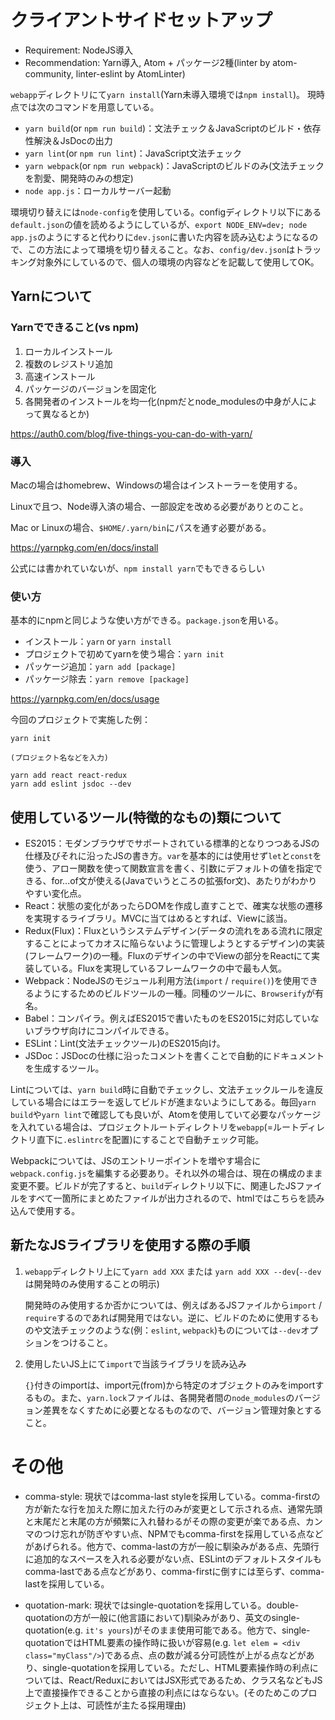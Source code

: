 # クライアントサイドセットアップ

* Requirement: NodeJS導入
* Recommendation: Yarn導入, Atom + パッケージ2種(linter by atom-community, linter-eslint by AtomLinter)

`webapp`ディレクトリにて`yarn install`(Yarn未導入環境では`npm install`)。
現時点では次のコマンドを用意している。

- `yarn build`(or `npm run build`)：文法チェック＆JavaScriptのビルド・依存性解決＆JsDocの出力
- `yarn lint`(or `npm run lint`)：JavaScript文法チェック
- `yarn webpack`(or `npm run webpack`)：JavaScriptのビルドのみ(文法チェックを割愛、開発時のみの想定)
- `node app.js`：ローカルサーバー起動

環境切り替えには`node-config`を使用している。configディレクトリ以下にある`default.json`の値を読めるようにしているが、`export NODE_ENV=dev; node app.js`のようにすると代わりに`dev.json`に書いた内容を読み込むようになるので、この方法によって環境を切り替えること。なお、`config/dev.json`はトラッキング対象外にしているので、個人の環境の内容などを記載して使用してOK。


## Yarnについて
### Yarnでできること(vs npm)

1. ローカルインストール
2. 複数のレジストリ追加
3. 高速インストール
4. パッケージのバージョンを固定化
5. 各開発者のインストールを均一化(npmだとnode_modulesの中身が人によって異なるとか)

https://auth0.com/blog/five-things-you-can-do-with-yarn/

### 導入

Macの場合はhomebrew、Windowsの場合はインストーラーを使用する。

Linuxで且つ、Node導入済の場合、一部設定を改める必要がありとのこと。

Mac or Linuxの場合、`$HOME/.yarn/bin`にパスを通す必要がある。

https://yarnpkg.com/en/docs/install

公式には書かれていないが、`npm install yarn`でもできるらしい

### 使い方
基本的にnpmと同じような使い方ができる。`package.json`を用いる。

* インストール：`yarn` or `yarn install`
* プロジェクトで初めてyarnを使う場合：`yarn init`
* パッケージ追加：`yarn add [package]`
* パッケージ除去：`yarn remove [package]`

https://yarnpkg.com/en/docs/usage

今回のプロジェクトで実施した例：
```
yarn init

(プロジェクト名などを入力)

yarn add react react-redux
yarn add eslint jsdoc --dev
```

## 使用しているツール(特徴的なもの)類について

* ES2015：モダンブラウザでサポートされている標準的となりつつあるJSの仕様及びそれに沿ったJSの書き方。`var`を基本的には使用せず`let`と`const`を使う、アロー関数を使って関数宣言を書く、引数にデフォルトの値を指定できる、for...of文が使える(Javaでいうところの拡張for文)、あたりがわかりやすい変化点。
* React：状態の変化があったらDOMを作成し直すことで、確実な状態の遷移を実現するライブラリ。MVCに当てはめるとすれば、Viewに該当。
* Redux(Flux)：Fluxというシステムデザイン(データの流れをある流れに限定することによってカオスに陥らないように管理しようとするデザイン)の実装(フレームワーク)の一種。Fluxのデザインの中でViewの部分をReactにて実装している。Fluxを実現しているフレームワークの中で最も人気。
* Webpack：NodeJSのモジュール利用方法(`import` / `require()`)を使用できるようにするためのビルドツールの一種。同種のツールに、`Browserify`が有名。
* Babel：コンパイラ。例えばES2015で書いたものをES2015に対応していないブラウザ向けにコンパイルできる。
* ESLint：Lint(文法チェックツール)のES2015向け。
* JSDoc：JSDocの仕様に沿ったコメントを書くことで自動的にドキュメントを生成するツール。


Lintについては、`yarn build`時に自動でチェックし、文法チェックルールを違反している場合にはエラーを返してビルドが進まないようにしてある。毎回`yarn build`や`yarn lint`で確認しても良いが、Atomを使用していて必要なパッケージを入れている場合は、プロジェクトルートディレクトリを`webapp`(=ルートディレクトリ直下に`.eslintrc`を配置)にすることで自動チェック可能。

Webpackについては、JSのエントリーポイントを増やす場合に`webpack.config.js`を編集する必要あり。それ以外の場合は、現在の構成のまま変更不要。ビルドが完了すると、`build`ディレクトリ以下に、関連したJSファイルをすべて一箇所にまとめたファイルが出力されるので、htmlではこちらを読み込んで使用する。

## 新たなJSライブラリを使用する際の手順

1. `webapp`ディレクトリ上にて`yarn add XXX` または `yarn add XXX --dev`(`--dev`は開発時のみ使用することの明示)

    開発時のみ使用するか否かについては、例えばあるJSファイルから`import` / `require`するのであれば開発用ではない。逆に、ビルドのために使用するものや文法チェックのような(例：`eslint`, `webpack`)ものについては`--dev`オプションをつけること。

2. 使用したいJS上にて`import`で当該ライブラリを読み込み

    `{}`付きのimportは、import元(from)から特定のオブジェクトのみをimportするもの。また、`yarn.lock`ファイルは、各開発者間の`node_modules`のバージョン差異をなくすために必要となるものなので、バージョン管理対象とすること。

# その他

- comma-style:
    現状ではcomma-last styleを採用している。comma-firstの方が新たな行を加えた際に加えた行のみが変更として示される点、通常先頭と末尾だと末尾の方が頻繁に入れ替わるがその際の変更が楽である点、カンマのつけ忘れが防ぎやすい点、NPMでもcomma-firstを採用している点などがあげられる。他方で、comma-lastの方が一般に馴染みがある点、先頭行に追加的なスペースを入れる必要がない点、ESLintのデフォルトスタイルもcomma-lastである点などがあり、comma-firstに倒すには至らず、comma-lastを採用している。

- quotation-mark:
    現状ではsingle-quotationを採用している。double-quotationの方が一般に(他言語において)馴染みがあり、英文のsingle-quotation(e.g. `it's yours`)がそのまま使用可能である。他方で、single-quotationではHTML要素の操作時に扱いが容易(e.g. `let elem = <div class="myClass"/>`)である点、点の数が減る分可読性が上がる点などがあり、single-quotationを採用している。ただし、HTML要素操作時の利点については、React/ReduxにおいてはJSX形式であるため、クラス名などもJS上で直接操作できることから直接の利点にはならない。(そのためこのプロジェクト上は、可読性が主たる採用理由)
